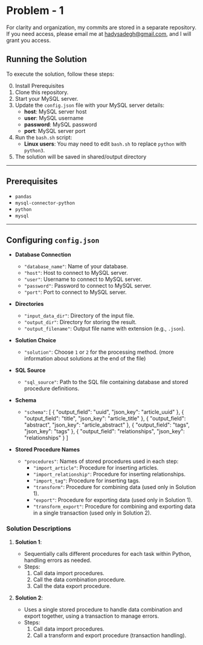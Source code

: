 # Problem - 1

For clarity and organization, my commits are stored in a separate repository. If you need access, please email me at hadysadegh@gmail.com, and I will grant you access.

## Running the Solution

To execute the solution, follow these steps:

0. Install Prerequisites
1. Clone this repository.
2. Start your MySQL server.
3. Update the `config.json` file with your MySQL server details:
   - **host**: MySQL server host
   - **user**: MySQL username
   - **password**: MySQL password
   - **port**: MySQL server port
4. Run the `bash.sh` script:
   - **Linux users**: You may need to edit `bash.sh` to replace `python` with `python3`.
5. The solution will be saved in shared/output directory

---

## Prerequisites

- `pandas`
- `mysql-connector-python`
- `python`
- `mysql`

---

## Configuring `config.json`

- **Database Connection**

  - `"database_name"`: Name of your database.
  - `"host"`: Host to connect to MySQL server.
  - `"user"`: Username to connect to MySQL server.
  - `"password"`: Password to connect to MySQL server.
  - `"port"`: Port to connect to MySQL server.

- **Directories**

  - `"input_data_dir"`: Directory of the input file.
  - `"output_dir"`: Directory for storing the result.
  - `"output_filename"`: Output file name with extension (e.g., `.json`).

- **Solution Choice**

  - `"solution"`: Choose `1` or `2` for the processing method. (more information about solutions at the end of the file)

- **SQL Source**

  - `"sql_source"`: Path to the SQL file containing database and stored procedure definitions.

- **Schema**
  - `"schema"`: [
    { "output_field": "uuid", "json_key": "article_uuid" },
    { "output_field": "title", "json_key": "article_title" },
    { "output_field": "abstract", "json_key": "article_abstract" },
    { "output_field": "tags", "json_key": "tags" },
    { "output_field": "relationships", "json_key": "relationships" }
    ]
- **Stored Procedure Names**
  - `"procedures"`: Names of stored procedures used in each step:
    - `"import_article"`: Procedure for inserting articles.
    - `"import_relationship"`: Procedure for inserting relationships.
    - `"import_tag"`: Procedure for inserting tags.
    - `"transform"`: Procedure for combining data (used only in Solution 1).
    - `"export"`: Procedure for exporting data (used only in Solution 1).
    - `"transform_export"`: Procedure for combining and exporting data in a single transaction (used only in Solution 2).

### Solution Descriptions

1. **Solution 1**:

   - Sequentially calls different procedures for each task within Python, handling errors as needed.
   - Steps:
     1. Call data import procedures.
     2. Call the data combination procedure.
     3. Call the data export procedure.

2. **Solution 2**:
   - Uses a single stored procedure to handle data combination and export together, using a transaction to manage errors.
   - Steps:
     1. Call data import procedures.
     2. Call a transform and export procedure (transaction handling).
